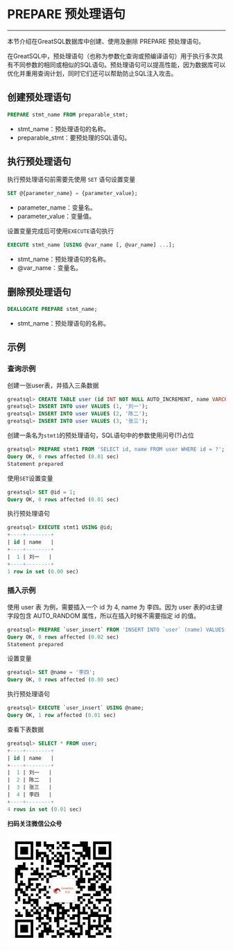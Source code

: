 # PREPARE 预处理语句
---

本节介绍在GreatSQL数据库中创建、使用及删除 PREPARE 预处理语句。

在GreatSQL中，预处理语句（也称为参数化查询或预编译语句）用于执行多次具有不同参数的相同或相似的SQL语句。预处理语句可以提高性能，因为数据库可以优化并重用查询计划，同时它们还可以帮助防止SQL注入攻击。

## 创建预处理语句
```sql
PREPARE stmt_name FROM preparable_stmt;
```
- stmt_name：预处理语句的名称。
- preparable_stmt：要预处理的SQL语句。

## 执行预处理语句
执行预处理语句前需要先使用 `SET` 语句设置变量
```sql
SET @{parameter_name} = {parameter_value};
```
- parameter_name：变量名。
- parameter_value：变量值。

设置变量完成后可使用`EXECUTE`语句执行
```sql
EXECUTE stmt_name [USING @var_name [, @var_name] ...];	
```
- stmt_name：预处理语句的名称。
- @var_name：变量名。

## 删除预处理语句
```sql
DEALLOCATE PREPARE stmt_name;
```
- stmt_name：预处理语句的名称。

## 示例

### 查询示例
创建一张user表，并插入三条数据
```sql
greatsql> CREATE TABLE user (id INT NOT NULL AUTO_INCREMENT, name VARCHAR(20) DEFAULT NULL, PRIMARY KEY (id));
greatsql> INSERT INTO user VALUES (1, '刘一');
greatsql> INSERT INTO user VALUES (2, '陈二');
greatsql> INSERT INTO user VALUES (3, '张三');
```
创建一条名为`stmt1`的预处理语句，SQL语句中的参数使用问号(?)占位
```sql
greatsql> PREPARE stmt1 FROM 'SELECT id, name FROM user WHERE id = ?';
Query OK, 0 rows affected (0.01 sec)
Statement prepared
```
使用`SET`设置变量
```sql
greatsql> SET @id = 1;
Query OK, 0 rows affected (0.01 sec)
```
执行预处理语句
```sql
greatsql> EXECUTE stmt1 USING @id;
+----+--------+
| id | name   |
+----+--------+
|  1 | 刘一   |
+----+--------+
1 row in set (0.00 sec)
```
### 插入示例
使用 user 表 为例，需要插入一个 id 为 4, name 为 李四。因为 user 表的id主键字段包含 AUTO_RANDOM 属性，所以在插入时候不需要指定 id 的值。
```sql
greatsql> PREPARE `user_insert` FROM 'INSERT INTO `user` (name) VALUES (?);';
Query OK, 0 rows affected (0.02 sec)
Statement prepared
```
设置变量
```sql
greatsql> SET @name = '李四';
Query OK, 0 rows affected (0.00 sec)
```
执行预处理语句
```sql
greatsql> EXECUTE `user_insert` USING @name;
Query OK, 1 row affected (0.01 sec)
```
查看下表数据
```sql
greatsql> SELECT * FROM user;
+----+--------+
| id | name   |
+----+--------+
|  1 | 刘一   |
|  2 | 陈二   |
|  3 | 张三   |
|  4 | 李四   |
+----+--------+
4 rows in set (0.01 sec)
```


**扫码关注微信公众号**

![greatsql-wx](../greatsql-wx.jpg)
